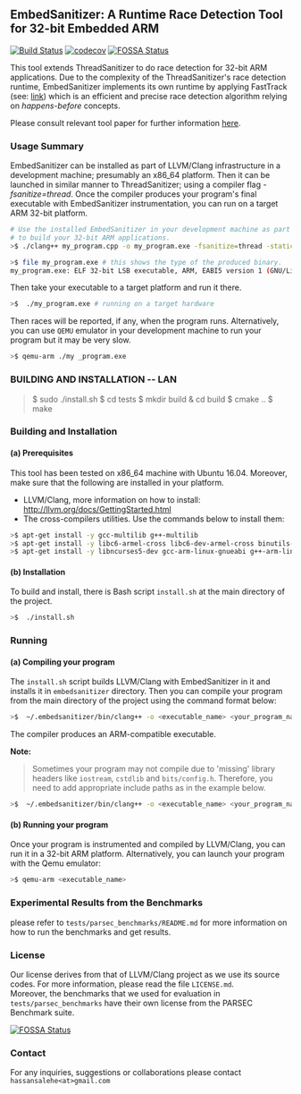 ## EmbedSanitizer: A Runtime Race Detection Tool for 32-bit Embedded ARM

[![Build Status](https://github.com/hassansalehe/EmbedSanitizer/actions/workflows/C_Integration.yml/badge.svg)](https://github.com/hassansalehe/EmbedSanitizer/actions/workflows/C_Integration.yml)
[![codecov](https://codecov.io/gh/hassansalehe/EmbedSanitizer/branch/master/graph/badge.svg?token=P67YW4H678)](https://codecov.io/gh/hassansalehe/EmbedSanitizer)
[![FOSSA Status](https://app.fossa.com/api/projects/git%2Bgithub.com%2Fhassansalehe%2FEmbedSanitizer.svg?type=shield)](https://app.fossa.com/projects/git%2Bgithub.com%2Fhassansalehe%2FEmbedSanitizer?ref=badge_shield)

This tool extends ThreadSanitizer to do race detection for 32-bit ARM applications.
Due to the complexity of the ThreadSanitizer's race detection runtime, EmbedSanitizer
implements its own runtime by applying FastTrack (see: [link](https://users.soe.ucsc.edu/~cormac/papers/pldi09.pdf)) which
is an efficient and precise race detection algorithm relying on *happens-before* concepts.

Please consult relevant tool paper for further information [here](https://link.springer.com/chapter/10.1007/978-3-319-67531-2_24).
### Usage Summary
EmbedSanitizer can be installed as part of LLVM/Clang infrastructure in a development machine;
presumably an x86_64 platform. Then it can be launched in similar manner to ThreadSanitizer;
using a compiler flag _-fsanitize=thread_. Once the compiler produces your program's final
executable with EmbedSanitizer instrumentation, you can run on a target ARM 32-bit platform.

```bash
# Use the installed EmbedSanitizer in your development machine as part of Clang compiler
# to build your 32-bit ARM applications.
>$ ./clang++ my_program.cpp -o my_program.exe -fsanitize=thread -static <other_compiler_flags>

>$ file my_program.exe # this shows the type of the produced binary.
my_program.exe: ELF 32-bit LSB executable, ARM, EABI5 version 1 (GNU/Linux), statically linked, for GNU/Linux 3.2.0
```
Then take your executable to a target platform and run it there.

```bash
>$  ./my_program.exe # running on a target hardware
```
Then races will be reported, if any, when the program runs. Alternatively, you can use `QEMU` emulator in your development machine
to run your program but it may be very slow.
```bash
>$ qemu-arm ./my _program.exe
```

### BUILDING AND INSTALLATION -- LAN
    
>$  sudo ./install.sh 
>$  cd tests
>$  mkdir build & cd build
>$  cmake ..
>$  make


### Building and Installation
####  (a) Prerequisites
This tool has been tested on x86_64 machine with Ubuntu 16.04.  Moreover, make sure that the following are installed in your platform.
* LLVM/Clang, more information on how to install: http://llvm.org/docs/GettingStarted.html
* The cross-compilers utilities. Use the commands below to install them:
```bash
>$ apt-get install -y gcc-multilib g++-multilib
>$ apt-get install -y libc6-armel-cross libc6-dev-armel-cross binutils-arm-linux-gnueabi
>$ apt-get install -y libncurses5-dev gcc-arm-linux-gnueabi g++-arm-linux-gnueabi
```

#### (b) Installation
To build and install, there is Bash script `install.sh` at the main directory of the project.
```bash
>$  ./install.sh
```
### Running
#### (a) Compiling your program
The `install.sh` script builds LLVM/Clang with EmbedSanitizer in it and installs it  in `embedsanitizer` directory. Then you can compile your program from the main directory of the project using the command format below:
```bash
>$  ~/.embedsanitizer/bin/clang++ -o <executable_name> <your_program_name.cpp> -fsanitize=thread
```
The compiler produces an ARM-compatible executable.

**Note:**
> Sometimes your program may not compile due to 'missing' library headers like `iostream`, `cstdlib` and `bits/config.h`. Therefore, you need to add appropriate include paths as in the example below.
```bash
>$  ~/.embedsanitizer/bin/clang++ -o <executable_name> <your_program_name.cpp> -fsanitize=thread -I$(shell find /usr/arm-linux-gnueabi -name iostream | sed 's/\/iostream//g') -I$(shell find /usr/arm-linux-gnueabi/include -type d -name arm-linux-gnueabi) -I/usr/arm-linux-gnueabi/include
```
>

#### (b) Running your program
Once your program is instrumented and compiled by LLVM/Clang, you can run it in a 32-bit ARM platform. Alternatively, you can launch your program with the Qemu emulator:
```bash
>$ qemu-arm <executable_name>
```

### Experimental Results from the Benchmarks
please refer to `tests/parsec_benchmarks/README.md` for more information on how to run the benchmarks and get results.

### License
Our license derives from that of LLVM/Clang project as we use its source codes. For more information, please read the file `LICENSE.md`.  
Moreover, the benchmarks that we used for evaluation in `tests/parsec_benchmarks` have their own license from the PARSEC Benchmark suite.


[![FOSSA Status](https://app.fossa.com/api/projects/git%2Bgithub.com%2Fhassansalehe%2FEmbedSanitizer.svg?type=large)](https://app.fossa.com/projects/git%2Bgithub.com%2Fhassansalehe%2FEmbedSanitizer?ref=badge_large)

### Contact
For any inquiries, suggestions or collaborations please contact `hassansalehe<at>gmail.com`
